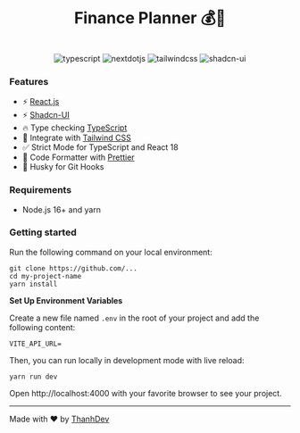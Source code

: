 <h1 align="center">Finance Planner 💰💸</h1>

  <br />

  <div align="center">
    <img src="https://img.shields.io/badge/-TypeScript-black?style=for-the-badge&logoColor=white&logo=typescript&color=3178C6" alt="typescript" />
    <img src="https://img.shields.io/badge/-ReactJs-61DAFB?logo=react&logoColor=white&style=for-the-badge" alt="nextdotjs" />
    <img src="https://img.shields.io/badge/-Tailwind_CSS-black?style=for-the-badge&logoColor=white&logo=tailwindcss&color=06B6D4" alt="tailwindcss" />
    <img src="https://img.shields.io/badge/shadcn/ui-000000?style=for-the-badge&logo=shadcn/ui&logoColor=white" alt="shadcn-ui" />
  </div>

</div>

### Features

- ⚡ [React.js](https://react.dev/)
- ⚡ [Shadcn-UI](https://ui.shadcn.com/)
- 🔥 Type checking [TypeScript](https://www.typescriptlang.org)
- 💎 Integrate with [Tailwind CSS](https://tailwindcss.com)
- ✅ Strict Mode for TypeScript and React 18
- 💖 Code Formatter with [Prettier](https://prettier.io)
- 🦊 Husky for Git Hooks

### Requirements

- Node.js 16+ and yarn

### Getting started

Run the following command on your local environment:

```shell
git clone https://github.com/...
cd my-project-name
yarn install
```

**Set Up Environment Variables**

Create a new file named `.env` in the root of your project and add the following content:

```env
VITE_API_URL=
```

Then, you can run locally in development mode with live reload:

```shell
yarn run dev
```

Open http://localhost:4000 with your favorite browser to see your project.

---

Made with ♥ by [ThanhDev](https://www.facebook.com/thanh.vophuoc.50)
